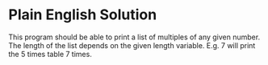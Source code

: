 # Plain English Solution

This program should be able to print a list of multiples of any given number. The length of the list depends on the given length variable. E.g. 7 will print the 5 times table 7 times.
